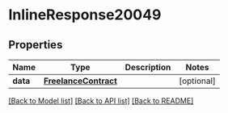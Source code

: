 # InlineResponse20049

## Properties
Name | Type | Description | Notes
------------ | ------------- | ------------- | -------------
**data** | [**FreelanceContract**](FreelanceContract.md) |  | [optional] 

[[Back to Model list]](../README.md#documentation-for-models) [[Back to API list]](../README.md#documentation-for-api-endpoints) [[Back to README]](../README.md)


